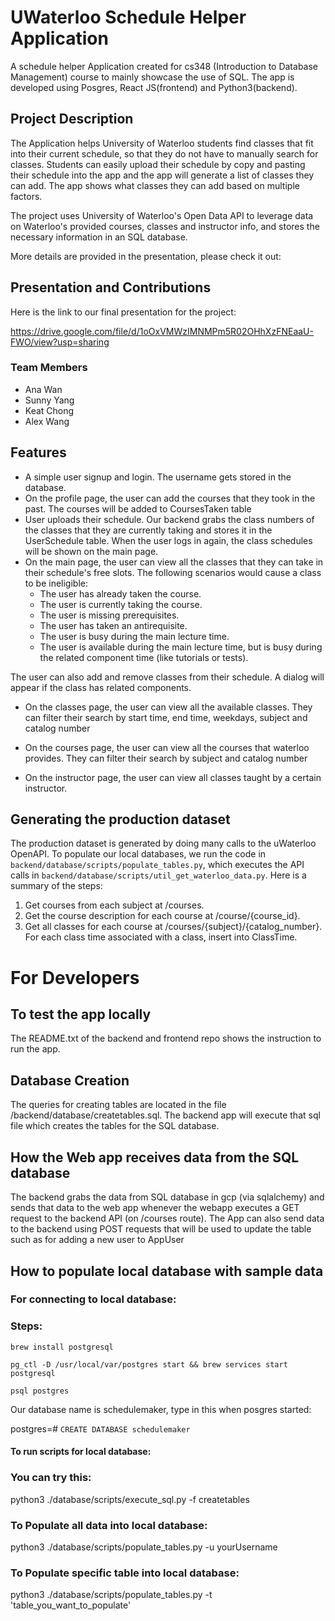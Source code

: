 # UWaterloo Schedule Helper Application
A schedule helper Application created for cs348 (Introduction to Database Management) course to mainly showcase the use of SQL.
The app is developed using Posgres, React JS(frontend) and Python3(backend).

## Project Description
The Application helps University of Waterloo students find classes that fit into their current schedule, so that they do not have to manually search for classes. Students can easily upload their schedule by copy and pasting their schedule into the app and the app will generate a list of classes they can add. The app shows what classes they can add based on multiple factors.

The project uses University of Waterloo's Open Data API to leverage data on Waterloo's provided courses, classes and instructor info, and stores the necessary information in an SQL database.

More details are provided in the presentation, please check it out:

## Presentation and Contributions
Here is the link to our final presentation for the project:

https://drive.google.com/file/d/1oOxVMWzIMNMPm5R02OHhXzFNEaaU-FWO/view?usp=sharing

### Team Members
- Ana Wan
- Sunny Yang
- Keat Chong
- Alex Wang

## Features
- A simple user signup and login. The username gets stored in the database.
- On the profile page, the user can add the courses that they took in the past. The courses will be added to CoursesTaken table
- User uploads their schedule. Our backend grabs the class numbers of the classes that they are currently taking and stores it in the UserSchedule table. When the user logs in again, the class schedules will be shown on the main page.
- On the main page, the user can view all the classes that they can take in their schedule's free slots. The following scenarios would cause a class to be ineligible:
    - The user has already taken the course.
    - The user is currently taking the course.
    - The user is missing prerequisites.
    - The user has taken an antirequisite.
    - The user is busy during the main lecture time.
    - The user is available during the main lecture time, but is busy during the related component time (like tutorials or tests).

The user can also add and remove classes from their schedule. A dialog will appear if the class has related components.

- On the classes page, the user can view all the available classes. They can filter their search by start time, end time, weekdays, subject and catalog number

- On the courses page, the user can view all the courses that waterloo provides. They can filter their search by subject and catalog number
 
- On the instructor page, the user can view all classes taught by a certain instructor.

## Generating the production dataset
The production dataset is generated by doing many calls to the uWaterloo OpenAPI. To populate our local databases, we run the code in `backend/database/scripts/populate_tables.py`, which executes the API calls in `backend/database/scripts/util_get_waterloo_data.py`. Here is a summary of the steps: 
1. Get courses from each subject at /courses.
2. Get the course description for each course at /course/{course_id}.
3. Get all classes for each course at /courses/{subject}/{catalog_number}. For each class time associated with a class, insert into ClassTime.

# For Developers
## To test the app locally
The README.txt of the backend and frontend repo shows the instruction to run the app.

## Database Creation
The queries for creating tables are located in the file /backend/database/createtables.sql.
The backend app will execute that sql file which creates the tables for the SQL database.

## How the Web app receives data from the SQL database
The backend grabs the data from SQL database in gcp (via sqlalchemy) and sends that data to the web app whenever the webapp executes a GET request to the backend API (on /courses route).
The App can also send data to the backend using POST requests that will be used to update the table such as for adding a new
user to AppUser

## How to populate local database with sample data

### For connecting to local database:

### Steps: 
`brew install postgresql`

`pg_ctl -D /usr/local/var/postgres start && brew services start postgresql`

`psql postgres`

Our database name is schedulemaker, type in this when posgres started:

postgres=# `CREATE DATABASE schedulemaker`


#### To run scripts for local database:

### You can try this:
python3 ./database/scripts/execute_sql.py -f createtables

### To Populate all data into local database:
python3 ./database/scripts/populate_tables.py -u yourUsername

### To Populate specific table into local database:
python3 ./database/scripts/populate_tables.py -t 'table_you_want_to_populate'
